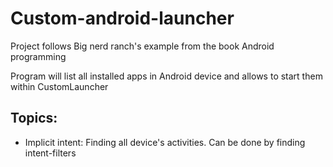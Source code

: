 
# Custom-android-launcher
Project follows Big nerd ranch's example from the book Android programming
 
Program will list all installed apps in Android device and allows to start them within CustomLauncher

## Topics:
* Implicit intent: Finding all device's activities. Can be done by finding intent-filters 